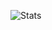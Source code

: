 ![Stats](https://github-readme-stats.vercel.app/api?username=MakarSikorskyi&show_icons=true&theme=algolia&count_private=true&include_all_commits=true)

<!--
**MakarSikorskyi/MakarSikorskyi** is a ✨ _special_ ✨ repository because its `README.md` (this file) appears on your GitHub profile.

Here are some ideas to get you started:

- 🔭 I’m currently working on ...
- 🌱 I’m currently learning ...
- 👯 I’m looking to collaborate on ...
- 🤔 I’m looking for help with ...
- 💬 Ask me about ...
- 📫 How to reach me: ...
- 😄 Pronouns: ...
- ⚡ Fun fact: ...
-->
